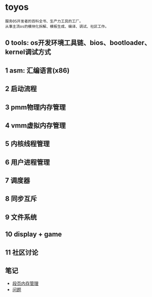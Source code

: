 # toyos 
```
服务OS开发者的百科全书、生产力工具的工厂。
从事主流os的模块化拆解、模板生成、编译、调试、社区工作。
```
## 0 tools: os开发环境工具链、bios、bootloader、kernel调试方式
## 1 asm: 汇编语言(x86)
## 2 启动流程
## 3 pmm物理内存管理
## 4 vmm虚拟内存管理
## 5 内核线程管理
## 6 用户进程管理
## 7 调度器
## 8 同步互斥
## 9 文件系统
## 10 display + game
## 11 社区讨论


## 笔记
- [段页内存管理](https://github.com/zzcontinent/toyos/tree/dev/seg_page.md)
- [问题](https://github.com/zzcontinent/toyos/tree/dev/ask.md)
